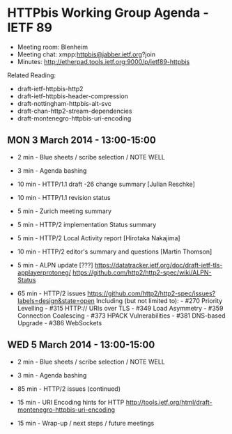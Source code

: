 # HTTPbis Working Group Agenda - IETF 89

* Meeting room: Blenheim
* Meeting chat: xmpp:httpbis@jabber.ietf.org?join
* Minutes: http://etherpad.tools.ietf.org:9000/p/ietf89-httpbis

Related Reading:
* draft-ietf-httpbis-http2
* draft-ietf-httpbis-header-compression
* draft-nottingham-httpbis-alt-svc
* draft-chan-http2-stream-dependencies
* draft-montenegro-httpbis-uri-encoding


## MON 3 March 2014 - 13:00-15:00

*   2 min - Blue sheets / scribe selection / NOTE WELL
*   3 min - Agenda bashing

*  10 min - HTTP/1.1 draft -26 change summary [Julian Reschke]
*  10 min - HTTP/1.1 revision status

*   5 min - Zurich meeting summary
*   5 min - HTTP/2 implementation Status summary
*   5 min - HTTP/2 Local Activity report [Hirotaka Nakajima]
*  10 min - HTTP/2 editor's summary and questions [Martin Thomson]
*   5 min - ALPN update [???]
   <https://datatracker.ietf.org/doc/draft-ietf-tls-applayerprotoneg/>
   <https://github.com/http2/http2-spec/wiki/ALPN-Status>
*  65 min - HTTP/2 issues
   <https://github.com/http2/http2-spec/issues?labels=design&state=open>
   Including (but not limited to):
		    - #270 Priority Levelling
			- #315 HTTP:// URIs over TLS
			- #349 Load Asymmetry
			- #359 Connection Coalescing
			- #373 HPACK Vulnerabilities
			- #381 DNS-based Upgrade
			- #386 WebSockets


## WED 5 March 2014 - 13:00-15:00

*   2 min - Blue sheets / scribe selection / NOTE WELL
*   3 min - Agenda bashing

*  85 min - HTTP/2 issues (continued)
*  15 min - URI Encoding hints for HTTP
   <http://tools.ietf.org/html/draft-montenegro-httpbis-uri-encoding>
*  15 min - Wrap-up / next steps / future meetings

